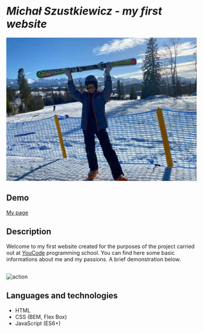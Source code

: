 # *Michał Szustkiewicz - my first website*

![Michał](images/Michal.jpg)

## Demo

[My page](https://michalszustkiewicz.github.io/homepage/)

## Description

Welcome to my first website created for the purposes of the project carried out at [YouCode](https://youcode.pl/) programming school. You can find here some basic informations about me and my passions. A brief demonstration below.

## 

![action](images/homepage.gif)

## Languages and technologies

- HTML
- CSS (BEM, Flex Box)
- JavaScript (ES6+)

